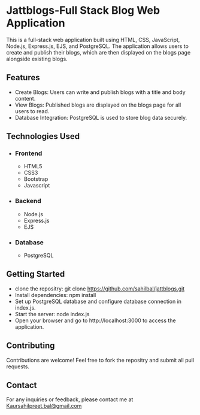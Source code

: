 # Jattblogs-Full Stack Blog Web Application
This is a full-stack web application built using HTML, CSS, JavaScript, Node.js, Express.js, EJS, and PostgreSQL. The application allows users to create and publish their blogs, which are then displayed on the blogs page alongside existing blogs.
## Features
- Create Blogs: Users can write and publish blogs with a title and body content.
- View Blogs: Published blogs are displayed on the blogs page for all users to read.
- Database Integration: PostgreSQL is used to store blog data securely.
## Technologies Used
- ### Frontend
   - HTML5
   - CSS3
   - Bootstrap
   - Javascript
- ### Backend
  - Node.js
  - Express.js
  - EJS
- ### Database
   - PostgreSQL
## Getting Started
- clone the repositry: git clone https://github.com/sahilbal/jattblogs.git
- Install dependencies: npm install
- Set up PostgreSQL database and configure database connection in index.js.
- Start the server: node index.js
- Open your browser and go to http://localhost:3000 to access the application.
## Contributing
Contributions are welcome! Feel free to fork the repositry and submit all pull requests.
## Contact
For any inquiries or feedback, please contact me at [Kaursahilpreet.bal@gmail.com](mailto:Kaursahilpreet.bal@gmail.com)
